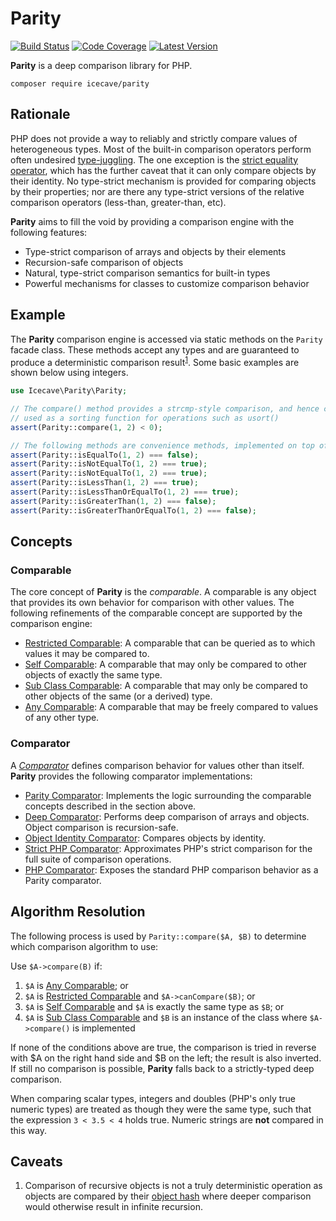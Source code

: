 # Parity

[![Build Status](http://img.shields.io/travis/icecave/parity/master.svg?style=flat-square)](https://travis-ci.org/icecave/parity)
[![Code Coverage](https://img.shields.io/codecov/c/github/icecave/parity/master.svg?style=flat-square)](https://codecov.io/github/icecave/parity)
[![Latest Version](http://img.shields.io/packagist/v/icecave/parity.svg?style=flat-square&label=semver)](https://semver.org)

**Parity** is a deep comparison library for PHP.

    composer require icecave/parity

## Rationale

PHP does not provide a way to reliably and strictly compare values of heterogeneous types. Most of the built-in
comparison operators perform often undesired [type-juggling](http://php.net/manual/en/language.types.type-juggling.php).
The one exception is the [strict equality operator](http://php.net/manual/en/language.operators.comparison.php), which
has the further caveat that it can only compare objects by their identity. No type-strict mechanism is provided for
comparing objects by their properties; nor are there any type-strict versions of the relative comparison operators
(less-than, greater-than, etc).

**Parity** aims to fill the void by providing a comparison engine with the following features:

* Type-strict comparison of arrays and objects by their elements
* Recursion-safe comparison of objects
* Natural, type-strict comparison semantics for built-in types
* Powerful mechanisms for classes to customize comparison behavior

## Example

The **Parity** comparison engine is accessed via static methods on the `Parity` facade class. These methods accept any
types and are guaranteed to produce a deterministic comparison result<sup>[1](#caveat1)</sup>. Some basic examples are
shown below using integers.

```php
use Icecave\Parity\Parity;

// The compare() method provides a strcmp-style comparison, and hence can be
// used as a sorting function for operations such as usort()
assert(Parity::compare(1, 2) < 0);

// The following methods are convenience methods, implemented on top of compare().
assert(Parity::isEqualTo(1, 2) === false);
assert(Parity::isNotEqualTo(1, 2) === true);
assert(Parity::isNotEqualTo(1, 2) === true);
assert(Parity::isLessThan(1, 2) === true);
assert(Parity::isLessThanOrEqualTo(1, 2) === true);
assert(Parity::isGreaterThan(1, 2) === false);
assert(Parity::isGreaterThanOrEqualTo(1, 2) === false);
```

## Concepts

### Comparable

The core concept of **Parity** is the *comparable*. A comparable is any object that provides its own behavior for
comparison with other values. The following refinements of the comparable concept are supported by the comparison engine:

* [Restricted Comparable](src/RestrictedComparableInterface.php): A comparable that can be queried as to which values it may be compared to.
* [Self Comparable](src/SelfComparableInterface.php): A comparable that may only be compared to other objects of exactly the same type.
* [Sub Class Comparable](src/SubClassComparableInterface.php): A comparable that may only be compared to other objects of the same (or a derived) type.
* [Any Comparable](src/AnyComparableInterface.php): A comparable that may be freely compared to values of any other type.

### Comparator

A *[Comparator](src/Comparator/ComparatorInterface.php)* defines comparison behavior for values other
than itself. **Parity** provides the following comparator implementations:

* [Parity Comparator](src/Comparator/ParityComparator.php): Implements the logic surrounding the comparable concepts described in the section above.
* [Deep Comparator](src/Comparator/DeepComparator.php): Performs deep comparison of arrays and objects. Object comparison is recursion-safe.
* [Object Identity Comparator](src/Comparator/ObjectIdentityComparator.php): Compares objects by identity.
* [Strict PHP Comparator](src/Comparator/StrictPhpComparator.php): Approximates PHP's strict comparison for the full suite of comparison operations.
* [PHP Comparator](src/Comparator/PhpComparator.php): Exposes the standard PHP comparison behavior as a Parity comparator.

## Algorithm Resolution

The following process is used by `Parity::compare($A, $B)` to determine which comparison algorithm to use:

Use `$A->compare(B)` if:

1. `$A` is [Any Comparable](src/AnyComparableInterface.php); or
2. `$A` is [Restricted Comparable](src/RestrictedComparableInterface.php) and `$A->canCompare($B)`; or
3. `$A` is [Self Comparable](src/SubClassComparableInterface.php) and `$A` is exactly the same type as `$B`; or
4. `$A` is [Sub Class Comparable](src/SubClassComparableInterface.php) and `$B` is an instance of the class where `$A->compare()` is implemented

If none of the conditions above are true, the comparison is tried in reverse with $A on the right hand side and $B on
the left; the result is also inverted. If still no comparison is possible, **Parity** falls back to a strictly-typed
deep comparison.

When comparing scalar types, integers and doubles (PHP's only true numeric types) are treated as though they were the
same type, such that the expression `3 < 3.5 < 4` holds true. Numeric strings are **not** compared in this way.

## Caveats

1. <a name="caveat1"></a>Comparison of recursive objects is not a truly deterministic operation as objects are compared
by their [object hash](http://php.net/manual/en/function.spl-object-hash.php) where deeper comparison would otherwise
result in infinite recursion.
